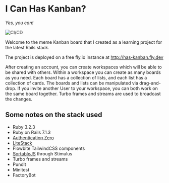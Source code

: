 # I Can Has Kanban?
*Yes, you can!*

![CI/CD](https://github.com/jbigler/i-can-has-kanban/actions/workflows/on_push.yml/badge.svg)

Welcome to the meme Kanban board that I created as a learning project for the latest Rails stack.

The project is deployed on a free fly.io instance at http://has-kanban.fly.dev

After creating an account, you can create workspaces which will be able to be shared with others.
Within a workspace you can create as many boards as you need.
Each board has a collection of lists, and each list has a collection of cards.
The boards and lists can be manipulated via drag-and-drop.
If you invite another User to your workspace, you can both work on the same board together.
Turbo frames and streams are used to broadcast the changes.

## Some notes on the stack used
- Ruby 3.2.3
- Ruby on Rails 7.1.3
- [Authentication Zero](https://github.com/lazaronixon/authentication-zero)
- [LiteStack](https://github.com/oldmoe/litestack)
- Flowbite TailwindCSS components
- [SortableJS](https://github.com/SortableJS/Sortable) through Stimulus
- Turbo frames and streams
- Pundit
- Minitest
- FactoryBot
